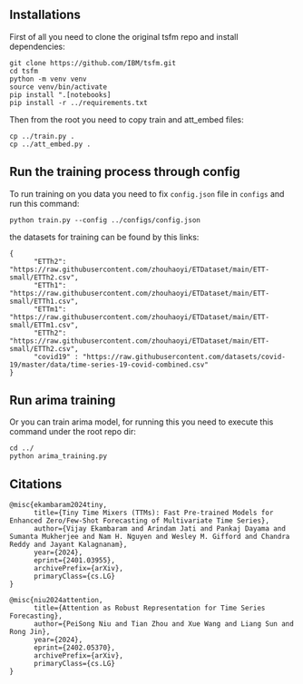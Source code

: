 ## Installations
First of all you need to clone the original tsfm repo and install dependencies: 
```
git clone https://github.com/IBM/tsfm.git
cd tsfm
python -m venv venv
source venv/bin/activate
pip install ".[notebooks]
pip install -r ../requirements.txt
```
Then from the root you need to copy train and att_embed files:
```
cp ../train.py .
cp ../att_embed.py .
```
## Run the training process through config
To run training on you data you need to fix `config.json` file in `configs` and run this command:
```
python train.py --config ../configs/config.json
```

the datasets for training can be found by this links:

```
{
      "ETTh2": "https://raw.githubusercontent.com/zhouhaoyi/ETDataset/main/ETT-small/ETTh2.csv",
      "ETTh1": "https://raw.githubusercontent.com/zhouhaoyi/ETDataset/main/ETT-small/ETTh1.csv",
      "ETTm1": "https://raw.githubusercontent.com/zhouhaoyi/ETDataset/main/ETT-small/ETTm1.csv",
      "ETTh2": "https://raw.githubusercontent.com/zhouhaoyi/ETDataset/main/ETT-small/ETTh2.csv",
      "covid19" : "https://raw.githubusercontent.com/datasets/covid-19/master/data/time-series-19-covid-combined.csv"
}
```
## Run arima training
Or you can train arima model, for running this you need to execute this command under the root repo dir:
```
cd ../
python arima_training.py
```

## Citations
```
@misc{ekambaram2024tiny,
      title={Tiny Time Mixers (TTMs): Fast Pre-trained Models for Enhanced Zero/Few-Shot Forecasting of Multivariate Time Series}, 
      author={Vijay Ekambaram and Arindam Jati and Pankaj Dayama and Sumanta Mukherjee and Nam H. Nguyen and Wesley M. Gifford and Chandra Reddy and Jayant Kalagnanam},
      year={2024},
      eprint={2401.03955},
      archivePrefix={arXiv},
      primaryClass={cs.LG}
}

@misc{niu2024attention,
      title={Attention as Robust Representation for Time Series Forecasting}, 
      author={PeiSong Niu and Tian Zhou and Xue Wang and Liang Sun and Rong Jin},
      year={2024},
      eprint={2402.05370},
      archivePrefix={arXiv},
      primaryClass={cs.LG}
}
```
